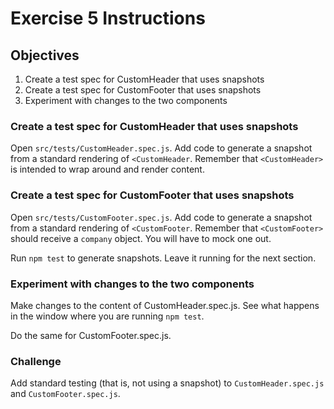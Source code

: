 # Exercise 5 Instructions
## Objectives
1) Create a test spec for CustomHeader that uses snapshots
2) Create a test spec for CustomFooter that uses snapshots
3) Experiment with changes to the two components

### Create a test spec for CustomHeader that uses snapshots
Open `src/tests/CustomHeader.spec.js`. Add code to generate a snapshot 
from a standard rendering of `<CustomHeader`. Remember that `<CustomHeader>` is
intended to wrap around and render content.

### Create a test spec for CustomFooter that uses snapshots
Open `src/tests/CustomFooter.spec.js`. Add code to generate a snapshot 
from a standard rendering of `<CustomFooter`. Remember that `<CustomFooter>` 
should receive a `company` object. You will have to mock one out.

Run `npm test` to generate snapshots. Leave it running for the next section.

### Experiment with changes to the two components
Make changes to the content of CustomHeader.spec.js. See what happens in the 
window where you are running `npm test`.

Do the same for CustomFooter.spec.js.

### Challenge
Add standard testing (that is, not using a snapshot) to `CustomHeader.spec.js` 
and `CustomFooter.spec.js`.

